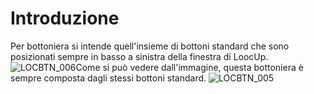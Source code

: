 # Introduzione

Per bottoniera si intende quell'insieme di bottoni standard che sono posizionati sempre in basso a sinistra della finestra di LoocUp.
![LOCBTN_006](http://localhost:3000/immagini/MBDOC_OPE-LOCEXD_08/LOCBTN_006.png)Come si può vedere dall'immagine, questa bottoniera è sempre composta dagli stessi bottoni standard.
![LOCBTN_005](http://localhost:3000/immagini/MBDOC_OPE-LOCEXD_08/LOCBTN_005.png)
